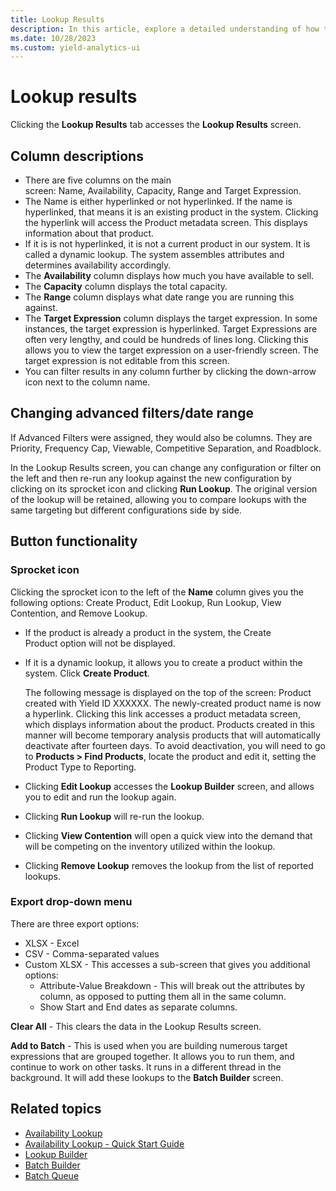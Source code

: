 ```yaml
---
title: Lookup Results
description: In this article, explore a detailed understanding of how to interpret lookup results.
ms.date: 10/28/2023
ms.custom: yield-analytics-ui
---
```


# Lookup results

Clicking the **Lookup Results** tab accesses the **Lookup Results** screen.

## Column descriptions

- There are five columns on the main screen: Name, Availability, Capacity, Range and Target Expression.
- The Name is either hyperlinked or not hyperlinked. If the name is hyperlinked, that means it is an existing product in the system. Clicking the hyperlink will access the Product metadata screen. This displays information about that product.
- If it is is not hyperlinked, it is not a current product in our system. It is called a dynamic lookup. The system assembles attributes and determines availability accordingly.
- The **Availability** column displays how much you have available to sell.
- The **Capacity** column displays the total capacity.
- The **Range** column displays what date range you are running this against.
- The **Target Expression** column displays the target expression. In some instances, the target expression is hyperlinked. Target Expressions are often very lengthy, and could be hundreds of lines long. Clicking this allows you to view the target expression on a user-friendly screen. The target expression is not editable from this screen.
- You can filter results in any column further by clicking the down-arrow icon next to the column name.

## Changing advanced filters/date range

If Advanced Filters were assigned, they would also be columns. They are Priority, Frequency Cap, Viewable, Competitive Separation, and Roadblock.

In the Lookup Results screen, you can change any configuration or filter on the left and then re-run any lookup against the new configuration by clicking on its sprocket icon and clicking **Run Lookup**. The original version of the lookup will be retained, allowing you to compare lookups with the same targeting but different configurations side by side.

## Button functionality

### Sprocket icon

Clicking the sprocket icon to the left of the **Name** column gives you the following options: Create Product, Edit Lookup, Run Lookup, View Contention, and Remove Lookup.

- If the product is already a product in the system, the Create Product option will not be displayed.
- If it is a dynamic lookup, it allows you to create a product within the system. Click **Create Product**.
  
    The following message is displayed on the top of the screen: Product created with Yield ID XXXXXX. The newly-created product name is now a hyperlink. Clicking this link accesses a product metadata screen, which displays information about the product. Products created in this manner will become temporary analysis products that will automatically deactivate after fourteen days. To avoid deactivation, you will need to go to **Products \> Find Products**, locate the product and edit it, setting the Product Type to Reporting.
- Clicking **Edit Lookup** accesses the **Lookup Builder** screen, and allows you to edit and run the lookup again.
- Clicking **Run Lookup** will re-run the lookup.
- Clicking **View Contention** will open a quick view into the demand that will be competing on the inventory utilized within the lookup.
- Clicking **Remove Lookup** removes the lookup from the list of reported lookups.

### Export drop-down menu

There are three export options:

- XLSX - Excel
- CSV - Comma-separated values
- Custom XLSX - This accesses a sub-screen that gives you additional options:
  - Attribute-Value Breakdown - This will break out the attributes by column, as opposed to putting them all in the same column.
  - Show Start and End dates as separate columns.

**Clear All** - This clears the data in the Lookup Results screen.

**Add to Batch** - This is used when you are building numerous target expressions that are grouped together. It allows you to run them, and continue to work on other tasks. It runs in a different thread in the background. It will add these lookups to the **Batch Builder** screen.

## Related topics

- [Availability Lookup](availability-lookup.md)
- [Availability Lookup - Quick Start Guide](availability-lookup-quick-start-guide.md)
- [Lookup Builder](lookup-builder.md)
- [Batch Builder](batch-builder.md)
- [Batch Queue](batch-queue.md)
